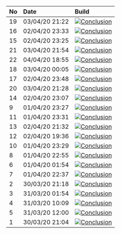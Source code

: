 | No | Date           | Build                                                                                                                                                         |
| :- | :------------- | :------------------------------------------------------------------------------------------------------------------------------------------------------------ |
| 19 | 03/04/20 21:22 | [![Conclusion](https://img.shields.io/badge/build-pass-brightgreen)](https://github.com/e2e-boilerplate/cypress-typescript-chai-expect/actions/runs/70302285) |
| 16 | 02/04/20 23:33 | [![Conclusion](https://img.shields.io/badge/build-pass-brightgreen)](https://github.com/e2e-boilerplate/cypress-typescript-chai-expect/actions/runs/69559731) |
| 15 | 02/04/20 23:25 | [![Conclusion](https://img.shields.io/badge/build-pass-brightgreen)](https://github.com/e2e-boilerplate/cypress-typescript-chai-expect/actions/runs/69556613) |
| 21 | 03/04/20 21:54 | [![Conclusion](https://img.shields.io/badge/build-pass-brightgreen)](https://github.com/e2e-boilerplate/cypress-typescript-chai-expect/actions/runs/70310332) |
| 22 | 04/04/20 18:55 | [![Conclusion](https://img.shields.io/badge/build-pass-brightgreen)](https://github.com/e2e-boilerplate/cypress-typescript-chai-expect/actions/runs/70789772) |
| 18 | 03/04/20 00:05 | [![Conclusion](https://img.shields.io/badge/build-pass-brightgreen)](https://github.com/e2e-boilerplate/cypress-typescript-chai-expect/actions/runs/69574950) |
| 17 | 02/04/20 23:48 | [![Conclusion](https://img.shields.io/badge/build-pass-brightgreen)](https://github.com/e2e-boilerplate/cypress-typescript-chai-expect/actions/runs/69561443) |
| 20 | 03/04/20 21:28 | [![Conclusion](https://img.shields.io/badge/build-pass-brightgreen)](https://github.com/e2e-boilerplate/cypress-typescript-chai-expect/actions/runs/70303855) |
| 14 | 02/04/20 23:07 | [![Conclusion](https://img.shields.io/badge/build-pass-brightgreen)](https://github.com/e2e-boilerplate/cypress-typescript-chai-expect/actions/runs/69551197) |
| 9  | 01/04/20 23:27 | [![Conclusion](https://img.shields.io/badge/build-pass-brightgreen)](https://github.com/e2e-boilerplate/cypress-typescript-chai-expect/actions/runs/68743177) |
| 11 | 01/04/20 23:31 | [![Conclusion](https://img.shields.io/badge/build-pass-brightgreen)](https://github.com/e2e-boilerplate/cypress-typescript-chai-expect/actions/runs/68745563) |
| 13 | 02/04/20 21:32 | [![Conclusion](https://img.shields.io/badge/build-pass-brightgreen)](https://github.com/e2e-boilerplate/cypress-typescript-chai-expect/actions/runs/69506394) |
| 12 | 02/04/20 19:36 | [![Conclusion](https://img.shields.io/badge/build-pass-brightgreen)](https://github.com/e2e-boilerplate/cypress-typescript-chai-expect/actions/runs/69444177) |
| 10 | 01/04/20 23:29 | [![Conclusion](https://img.shields.io/badge/build-pass-brightgreen)](https://github.com/e2e-boilerplate/cypress-typescript-chai-expect/actions/runs/68744701) |
| 8  | 01/04/20 22:55 | [![Conclusion](https://img.shields.io/badge/build-pass-brightgreen)](https://github.com/e2e-boilerplate/cypress-typescript-chai-expect/actions/runs/68727413) |
| 6  | 01/04/20 01:54 | [![Conclusion](https://img.shields.io/badge/build-pass-brightgreen)](https://github.com/e2e-boilerplate/cypress-typescript-chai-expect/actions/runs/67978789) |
| 7  | 01/04/20 22:37 | [![Conclusion](https://img.shields.io/badge/build-pass-brightgreen)](https://github.com/e2e-boilerplate/cypress-typescript-chai-expect/actions/runs/68721914) |
| 2  | 30/03/20 21:18 | [![Conclusion](https://img.shields.io/badge/build-pass-brightgreen)](https://github.com/e2e-boilerplate/cypress-typescript-chai-expect/actions/runs/66995852) |
| 3  | 31/03/20 01:54 | [![Conclusion](https://img.shields.io/badge/build-pass-brightgreen)](https://github.com/e2e-boilerplate/cypress-typescript-chai-expect/actions/runs/67128247) |
| 4  | 31/03/20 10:09 | [![Conclusion](https://img.shields.io/badge/build-pass-brightgreen)](https://github.com/e2e-boilerplate/cypress-typescript-chai-expect/actions/runs/67445157) |
| 5  | 31/03/20 12:00 | [![Conclusion](https://img.shields.io/badge/build-pass-brightgreen)](https://github.com/e2e-boilerplate/cypress-typescript-chai-expect/actions/runs/67520697) |
| 1  | 30/03/20 21:04 | [![Conclusion](https://img.shields.io/badge/build-pass-brightgreen)](https://github.com/e2e-boilerplate/cypress-typescript-chai-expect/actions/runs/66988743) |